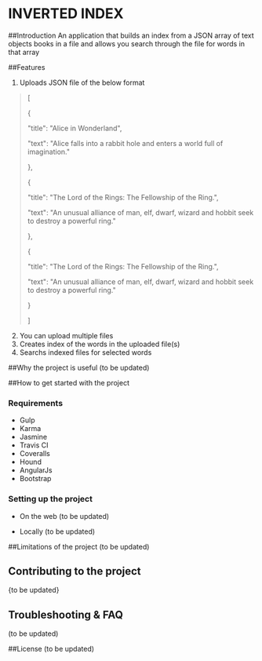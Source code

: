 # INVERTED INDEX

##Introduction
An application that builds an index from a JSON array of text objects books in a file and allows you search through the file for words in that array

##Features
1. Uploads JSON file of the below format

>    [
>
>  {
>
>    "title": "Alice in Wonderland",
>
>    "text": "Alice falls into a rabbit hole and enters a world full of imagination."
>
>  },
>
>  {
>
>    "title": "The Lord of the Rings: The Fellowship of the Ring.",
>
>    "text": "An unusual alliance of man, elf, dwarf, wizard and hobbit seek to destroy a powerful ring."
>
>  },
>
>  {
>
>   "title": "The Lord of the Rings: The Fellowship of the Ring.",
>
>    "text": "An unusual alliance of man, elf, dwarf, wizard and hobbit seek to destroy a powerful ring."
>
>  }
>
> ]


2. You can upload multiple files
3. Creates index of the words in the uploaded file(s)
4. Searchs indexed files for selected words


##Why the project is useful
(to be updated)

##How to get started with the project

### Requirements
* Gulp 
* Karma 
* Jasmine 
* Travis CI 
* Coveralls 
* Hound 
* AngularJs 
* Bootstrap 

### Setting up the project 
* On the web
(to be updated)

* Locally
(to be updated)

##Limitations of the project
(to be updated)

## Contributing to the project
{to be updated}

## Troubleshooting & FAQ
(to be updated)

##License
(to be updated)
